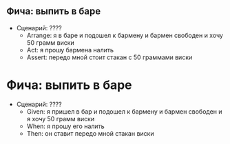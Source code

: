 ## Фича: выпить в баре
* Сценарий: ????
    * Arrange: я в баре
                  и подошел к бармену
                  и бармен свободен
                  и хочу 50 грамм виски
    * Act: я прошу бармена налить
    * Assert: передо мной стоит стакан с 50 граммами виски



# Фича: выпить в баре
* Сценарий: ????
    * Given: я пришел в бар 
                и подошел к бармену 
                и бармен свободен
                и я хочу 50 грамм виски
    * When: я прошу его налить
    * Then: он ставит передо мной стакан виски        


